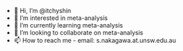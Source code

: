 - 👋 Hi, I’m @itchyshin
- 👀 I’m interested in meta-analysis
- 🌱 I’m currently learning meta-analysis
- 💞️ I’m looking to collaborate on meta-analysis
- 📫 How to reach me - email: s.nakagawa.at.unsw.edu.au

<!---
itchyshin/itchyshin is a ✨ special ✨ repository because its `README.md` (this file) appears on your GitHub profile.
You can click the Preview link to take a look at your changes.
--->
